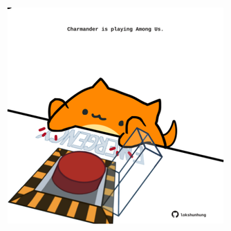 <!-- built at 15/02/2022, 24:01:08 UTC -->
<p align="center">
  <img width="500" height="500" src="./ReadmeImage.svg">
</p>
